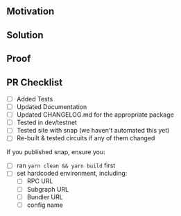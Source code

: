 <!--
Thank you for your Pull Request. Please provide a description above and review
the requirements below. Bug fixes and new features should include tests.
-->

## Motivation

<!--
Explain the context and why you're making that change. What is the problem
you're trying to solve? In some cases there is not a problem and this can be
thought of as being the motivation for your change.
-->

## Solution

<!--
Summarize the solution and provide any necessary context needed to understand
the code change.
-->

## Proof

<!--
If features/changes is hard to test e2e, include a video or image proving you've
tested your solution and it works.
-->

## PR Checklist

- [ ] Added Tests
- [ ] Updated Documentation
- [ ] Updated CHANGELOG.md for the appropriate package
- [ ] Tested in dev/testnet
- [ ] Tested site with snap (we haven't automated this yet)
- [ ] Re-built & tested circuits if any of them changed

If you published snap, ensure you:
- [ ] ran `yarn clean && yarn build` first
- [ ] set hardcoded environment, including:
  - [ ] RPC URL
  - [ ] Subgraph URL
  - [ ] Bundler URL
  - [ ] config name
